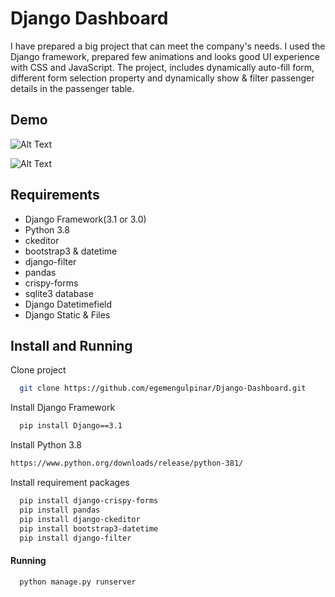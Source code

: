 # Django Dashboard
I have prepared a big project that can meet the company's needs. 
I used the Django framework, prepared few animations and looks good UI experience with CSS and JavaScript.
The project, includes dynamically auto-fill form, different form selection property and dynamically show & filter
passenger details in the passenger table.


    
## Demo



  
![Alt Text](https://media.giphy.com/media/GcVxmv74JSU1rHMIxp/source.gif?cid=790b7611a136cded1d0a61da562f091b1a6fa1da1f922f01&rid=source.gif&ct=g)

![Alt Text](https://media.giphy.com/media/PD39zIttH6HukcMLLa/source.gif?cid=790b7611f3cfd6d00a8d67082dce0911b12bd8c340a190da&rid=source.gif&ct=g)
    
## Requirements

- Django Framework(3.1 or 3.0)
- Python 3.8
- ckeditor
- bootstrap3 & datetime
- django-filter
- pandas
- crispy-forms
- sqlite3 database
- Django Datetimefield
- Django Static & Files
## Install and Running

Clone project

```bash
  git clone https://github.com/egemengulpinar/Django-Dashboard.git
```

Install Django Framework

```bash
  pip install Django==3.1
```
Install Python 3.8 
```bash
https://www.python.org/downloads/release/python-381/
```
Install requirement packages 

```bash
  pip install django-crispy-forms
  pip install pandas
  pip install django-ckeditor
  pip install bootstrap3-datetime
  pip install django-filter
```

#### Running

```bash
  python manage.py runserver
```

  






  
